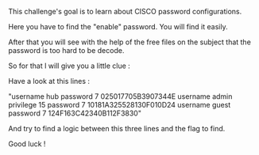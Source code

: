 This challenge's goal is to learn about CISCO  password configurations.

Here you have to find the "enable" password. You will find it easily.

After that you will see with the help of the free files on the subject that the password is too hard to be decode.

So for that I will give you a little clue :

Have a look at this lines : 

"username hub password 7 025017705B3907344E 
username admin privilege 15 password 7 10181A325528130F010D24
username guest password 7 124F163C42340B112F3830"

And try to find a logic between this three lines and the flag to find.

Good luck ! 